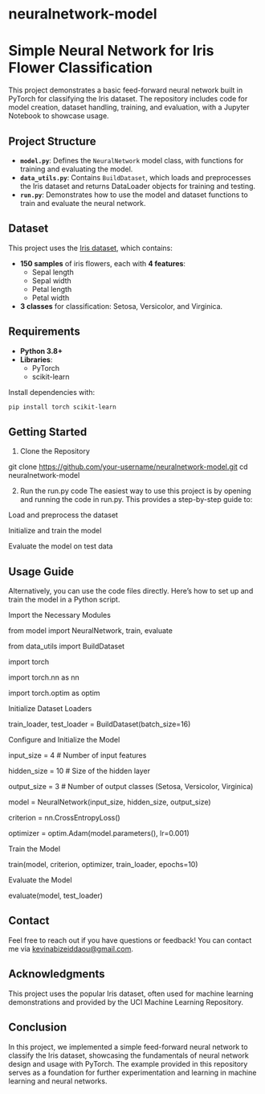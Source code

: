 # neuralnetwork-model


# Simple Neural Network for Iris Flower Classification

This project demonstrates a basic feed-forward neural network built in PyTorch for classifying the Iris dataset. The repository includes code for model creation, dataset handling, training, and evaluation, with a Jupyter Notebook to showcase usage.



## Project Structure

- **`model.py`**: Defines the `NeuralNetwork` model class, with functions for training and evaluating the model.
- **`data_utils.py`**: Contains `BuildDataset`, which loads and preprocesses the Iris dataset and returns DataLoader objects for training and testing.
- **`run.py`**: Demonstrates how to use the model and dataset functions to train and evaluate the neural network.



## Dataset

This project uses the [Iris dataset](https://archive.ics.uci.edu/ml/datasets/Iris), which contains:
- **150 samples** of iris flowers, each with **4 features**:
  - Sepal length
  - Sepal width
  - Petal length
  - Petal width
- **3 classes** for classification: Setosa, Versicolor, and Virginica.



##  Requirements

- **Python 3.8+**
- **Libraries**:
  - PyTorch
  - scikit-learn
  
Install dependencies with:
```bash
pip install torch scikit-learn

````

## Getting Started
1. Clone the Repository

git clone https://github.com/your-username/neuralnetwork-model.git
cd neuralnetwork-model

2. Run the run.py code
The easiest way to use this project is by opening and running the code in run.py. This provides a step-by-step guide to:

Load and preprocess the dataset

Initialize and train the model

Evaluate the model on test data

## Usage Guide
Alternatively, you can use the code files directly. Here’s how to set up and train the model in a Python script.

Import the Necessary Modules

from model import NeuralNetwork, train, evaluate

from data_utils import BuildDataset

import torch

import torch.nn as nn

import torch.optim as optim


Initialize Dataset Loaders

train_loader, test_loader = BuildDataset(batch_size=16)


Configure and Initialize the Model

input_size = 4       # Number of input features

hidden_size = 10     # Size of the hidden layer

output_size = 3      # Number of output classes (Setosa, Versicolor, Virginica)

model = NeuralNetwork(input_size, hidden_size, output_size)

criterion = nn.CrossEntropyLoss()

optimizer = optim.Adam(model.parameters(), lr=0.001)


Train the Model

train(model, criterion, optimizer, train_loader, epochs=10)

Evaluate the Model

evaluate(model, test_loader)


## Contact

Feel free to reach out if you have questions or feedback! You can contact me via kevinabizeiddaou@gmail.com.

## Acknowledgments
This project uses the popular Iris dataset, often used for machine learning demonstrations and provided by the UCI Machine Learning Repository.

## Conclusion
In this project, we implemented a simple feed-forward neural network to classify the Iris dataset, showcasing the fundamentals of neural network design and usage with PyTorch. The example provided in this repository serves as a foundation for further experimentation and learning in machine learning and neural networks.


